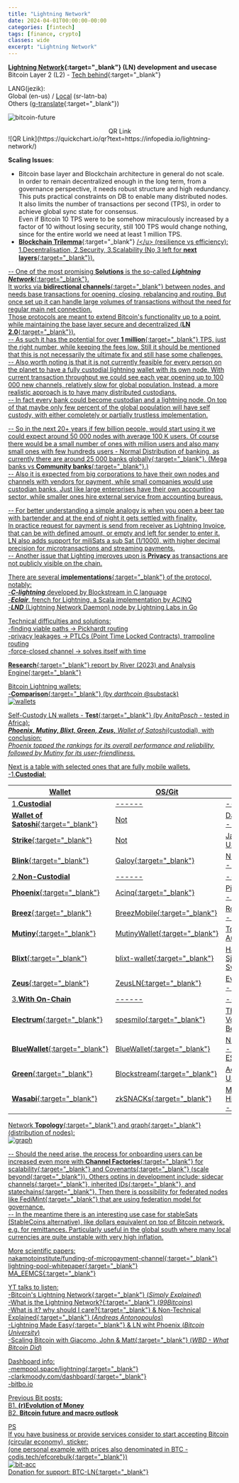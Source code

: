 ```yaml
---
title: "Lightning Network"
date: 2024-04-01T00:00:00-00:00
categories: [fintech]
tags: [finance, crypto]
classes: wide
excerpt: "Lightning Network"
---
```


**[Lightning Network](https://en.wikipedia.org/wiki/Lightning_Network){:target="_blank"} (LN) development and usecase**<br>
Bitcoin Layer 2 (L2) - [Tech behind](https://medium.com/coinmonks/the-lightning-network-technology-behind-bitcoins-scaling-solution-915c07455ca8){:target="_blank"}

LANG(jezik):<br>
Global (en-us) / [Local](https://infopedia.io/sr-latn/lightning-network/) (sr-latn-ba)<br>
Others ([g-translate](https://translate.google.com/?sl=en&tl=bs&text=https%3A%2F%2Finfopedia.io%2Flightning-network%2F&op=translate){:target="_blank"})

![bitcoin-future](https://raw.githubusercontent.com/borisdj/borisdj.github.io/main/assets/images/lightning-network/lightning-model.jpg)

<center>QR Link</center>
![QR Link](https://quickchart.io/qr?text=https://infopedia.io/lightning-network/)

**Scaling Issues**:  
* Bitcoin base layer and Blockchain architecture in general do not scale.  
In order to remain decentralized enough in the long term, from a governance perspective, it needs robust structure and high redundancy.  
This puts practical constraints on DB to enable many distributed nodes. It also limits the number of transactions per second (TPS), in order to achieve global sync state for consensus.  
Even if Bitcoin 10 TPS were to be somehow miraculously increased by a factor of 10 without losing security, still 100 TPS would change nothing, since for the entire world we need at least 1 million TPS.
* [**Blockchain Trilemma**](https://medium.com/@chainway_xyz/the-true-trilemma-for-bitcoin-layers-06855d535b95){:target="_blank"} <u>/\</u> (resilience vs efficiency):  
1.Decentralisation, 2.Security, 3.Scalability (No̱ 3 left for [**next layers**](https://www.minima.global/post/taking-blockchain-scalability-to-the-next-layer){:target="_blank"}).

-- One of the most promising **Solutions** is the so-called [***Lightning Network***](https://lightning.network/){:target="_blank"}.  
It works via [**bidirectional channels**](https://bitcoinmagazine.com/technical/understanding-the-lightning-network-part-building-a-bidirectional-payment-channel-1464710791){:target="_blank"} between nodes, and needs base transactions for opening, closing, rebalancing and routing. But once set up it can handle large volumes of transactions without the need for regular main net connection.  
Those protocols are meant to extend Bitcoin's functionality up to a point, while maintaining the base layer secure and decentralized ([**LN 2.0**](https://blog.theabacus.io/lightning-network-2-0-b878b9bb356e){:target="_blank"}).  
-- As such it has the potential for over [**1 million**](https://medium.com/@mnry.io/what-is-the-lightning-network-and-how-does-it-work-a9015096cc1c){:target="_blank"} TPS, just the right number, while keeping the fees low. Still it should be mentioned that this is not necessarily the ultimate fix and still hase some challenges.  
-- Also worth noting is that it is not currently feasible for every person on the planet to have a fully custodial lightning wallet with its own node. With current transaction throughput we could see each year opening up to 100 000 new channels, relatively slow for global population. Instead, a more realistic approach is to have many distributed custodians.  
-- In fact every bank could become custodian and a lightning node. On top of that maybe only few percent of the global population will have self custody, with either completely or partially trustless implementation.  

-- So in the next 20+ years if few billion people, would start using it we could expect around 50 000 nodes with average 100 K users. Of course there would be a small number of ones with million users and also many small ones with few hundreds users - Normal Distribution of banking, as currently there are around 25 000 [banks globally](https://www.linkedin.com/pulse/how-many-banks-globally-david-gyori){:target="_blank"}. (Mega banks vs [**Community banks**](https://www.extractable.com/insights/by-the-numbers-mega-banks-vs-community-banks/){:target="_blank"}.)  
-- Also it is expected from big corporations to have their own nodes and channels with vendors for payment, while small companies would use custodian banks. Just like large enterprises have their own accounting sector, while smaller ones hire external service from accounting bureaus. 

-- For better understanding a simple analogy is when you open a beer tap with bartender and at the end of night it gets settled with finality.  
In practice request for payment is send from receiver as Lightning Invoice, that can be with defined amount, or empty and left for sender to enter it.  
LN also adds support for miliSats a sub Sat (1/1000), with higher decimal precision for microtransactions and streaming payments.  
-- Another issue that Lighting improves upon is **Privacy** as transactions are not publicly visible on the chain.   

There are several [**implementations**](https://medium.com/@fulgur.ventures/an-overview-of-lightning-network-implementations-d670255a6cfa){:target="_blank"} of the protocol, notably:  
-***C-lightning*** developed by Blockstream in C language  
-***Eclair***, french for Lightning, a Scala implementation by ACINQ  
-***LND*** (Lightning Network Daemon) node by Lightning Labs in Go  

Technical difficulties and solutions:  
-finding viable paths -> Pickhardt routing  
-privacy leakages -> PTLCs (Point Time Locked Contracts), trampoline routing  
-force-closed channel -> solves itself with time  

[**Research**](https://river.com/learn/files/river-lightning-report-2023.pdf){:target="_blank"} report by River (2023) and Analysis [Engine](https://1ml.com/){:target="_blank"} 

Bitcoin Lightning wallets:  
-[**Comparison**](https://darthcoin.substack.com/p/lightning-wallets-comparison){:target="_blank"} (by *darthcoin* @substack)  
![wallets](https://raw.githubusercontent.com/borisdj/borisdj.github.io/main/assets/images/lightning-network/lightning-wallets-all.jpg)

Self-Custody LN wallets - [**Test**](https://anitaposch.com/lightning-wallet-test-2024){:target="_blank"} (by *AnitaPosch* - tested in Africa):  
***Phoenix, Mutiny, Blixt, Green, Zeus,** Wallet of Satoshi*(custodial), with conclusion:  
*Phoenix topped the rankings for its overall performance and reliability, followed by Mutiny for its user-friendliness.*

Next is a table with selected ones that are fully mobile wallets.  
-1.**Custodial**:

| Wallet | OS/Git | Team | Vid | Tags |
| -----  | -- | ---- | --- | ---- |
| 1.**Custodial** | ------ | ---------- | --- | --------------- |
| [**Wallet of Satoshi**](https://www.walletofsatoshi.com/){:target="_blank"} | Not | Daniel Alexiuc - Australia | [YT](https://www.youtube.com/watch?v=sXBwRO7ML7w){:target="_blank"} | easy, no fees |
| [**Strike**](https://strike.me/){:target="_blank"} | Not | Jack Mallers - US | [YT](https://www.youtube.com/watch?v=4-vJ7zZQ4wU){:target="_blank"} | - |
| [**Blink**](https://www.blink.sv/){:target="_blank"} | [Galoy](https://github.com/GaloyMoney/blinkbtc){:target="_blank"} | Nicolas Burtey - El.Sal. | [YT](https://www.youtube.com/watch?v=q3QwxCd1EZE) | [StableSats] |
| 2.**Non-Custodial** | *------* | *----------* | *---* | *---------------* |
| [**Phoenix**](hhttps://phoenix.acinq.co/){:target="_blank"} | [Acinq](https://github.com/ACINQ){:target="_blank"} | Pierre-Marie - Paris, FR | [YT](https://www.youtube.com/watch?v=hmmehTnV3ys){:target="_blank"}| [trust -minimized] |
| [**Breez**](https://breez.technology/mobile/){:target="_blank"} | [BreezMobile](https://github.com/breez/breezmobile){:target="_blank"}| Roy Sheinfeld - Israel | [YT](https://www.youtube.com/watch?v=lcBsn8e-oQ4&t=407s){:target="_blank"} | - |
| [**Mutiny**](https://www.mutinywallet.com/){:target="_blank"} | [MutinyWallet](https://github.com/MutinyWallet/mutiny-web){:target="_blank"} | Tony Giorgio - Austin, TX | [YT](https://www.youtube.com/watch?v=vHQ6wgT3S2I){:target="_blank"} | [Web], [Stables-DLC], [Nostr] |
| [**Blixt**](https://blixtwallet.github.io/){:target="_blank"} | [blixt-wallet](https://github.com/hsjoberg/blixt-wallet){:target="_blank"} | Hampus Sjöberg - Sweden | [YT](https://www.youtube.com/watch?v=5JyOAeaCN0o){:target="_blank"} | - |
| [**Zeus**](https://zeusln.com/){:target="_blank"} | [ZeusLN](https://github.com/ZeusLN/zeus){:target="_blank"} | Evan Kaloudis - NY, US | [YT](https://www.youtube.com/watch?v=hmmehTnV3ys&t=1106s){:target="_blank"} | - |
| 3.**With On-Chain** | *------* | *----------* | *---* | *---------------* |
| [**Electrum**](https://electrum.org/){:target="_blank"} | [spesmilo](https://github.com/spesmilo/electrum){:target="_blank"} | Thomas Voegtlin - Berlin, DE | [YT](https://www.youtube.com/watch?v=pyylkpR4DDk){:target="_blank"} | [external node] |
| [**BlueWallet**](https://bluewallet.io/){:target="_blank"} | [BlueWallet](https://github.com/BlueWallet/BlueWallet){:target="_blank"} | Nuno Coelho - Barcelona, ES | [YT](https://www.youtube.com/watch?v=iVPNk2ZZ63w){:target="_blank"} | [external node] |
| [**Green**](https://github.com/Blockstream/green_android){:target="_blank"} | [Blockstream](https://github.com/Blockstream/green_android){:target="_blank"} | Adam Back - US | [YT](https://www.youtube.com/watch?v=DesN85bWmGA){:target="_blank"} | [external node] |
| [**Wasabi**](https://wasabiwallet.io/){:target="_blank"} | [zkSNACKs](https://github.com/zkSNACKs/WalletWasabi){:target="_blank"} | Max Hillebrand(DE) - Gibraltar | [YT](https://www.youtube.com/watch?v=ECQHAzSckK0){:target="_blank"} | plan for [LN with CoinJoins](https://blog.wasabiwallet.io/what-lightning-network-enabled-wabisabi-coinjoins-might-look-like/){:target="_blank"} |

Network [**Topology**](https://appliednetsci.springeropen.com/articles/10.1007/s41109-023-00602-2){:target="_blank"} and [graph](https://lnrouter.app/graph){:target="_blank"} (distribution of nodes):  
![graph](https://raw.githubusercontent.com/borisdj/borisdj.github.io/main/assets/images/lightning-network/lightning-graph.jpg)

-- Should the need arise, the process for onboarding users can be increased even more with [**Channel Factories**](https://bitcoinops.org/en/topics/channel-factories/){:target="_blank"} for [scalability](https://bitcoin.stackexchange.com/questions/67158/what-are-channel-factories-and-how-do-they-work){:target="_blank"} and [Covenants](https://bitbox.swiss/blog/what-are-bitcoin-covenants/){:target="_blank"} ([scale beyond](https://www.rhinobitcoin.com/blog/bitcoin-covenants-can-we-scale-beyond-100m-users){:target="_blank"}). Others optins in development include: [sidecar channels](https://lightning.engineering/posts/2021-05-26-sidecar-channels/){:target="_blank"}, [inherited IDs](https://github.com/JohnLaw2/btc-iids/blob/main/iids14.pdf){:target="_blank"}, and [statechains](https://medium.com/@RubenSomsen/statechains-non-custodial-off-chain-bitcoin-transfer-1ae4845a4a39){:target="_blank"}. Then there is possibility for federated nodes like [FediMint](https://fedimint.org/){:target="_blank"} that are using federation model for governance.  
-- In the meantime there is an interesting use case for stableSats (StableCoins alternative), like dollars equivalent on top of Bitcoin network, e.g. for remittances. Particularly useful in the global south where many local currencies are quite unstable with very high inflation. 

More scientific papers:  
[nakamotoinstitute/funding-of-micropayment-channel](https://nakamotoinstitute.org/static/docs/scalable-funding-of-bitcoin-micropayment-channel-networks.pdf){:target="_blank"}  
[lightning-pool-whitepaper](https://lightning.engineering/lightning-pool-whitepaper.pdf){:target="_blank"}  
[MA_EEMCS](https://essay.utwente.nl/80780/1/Wijburg_MA_EEMCS.pdf){:target="_blank"}  

YT talks to listen:  
-[Bitcoin's Lightning Network](https://www.youtube.com/watch?v=rrr_zPmEiME){:target="_blank"} (*Simply Explained*)  
-[What is the Lightning Network?](https://www.youtube.com/watch?v=pBh4DcM-0pg){:target="_blank"} (*99Bitcoins*)  
-[What is it? why should I care?](https://www.youtube.com/watch?v=AYAreuNzx58&t=39s){:target="_blank"} & [Non-Technical Explained](https://www.youtube.com/watch?v=XCSfoiD8wUA){:target="_blank"} (*Andreas Antonopoulos*)  
-[Lightning Made Easy](https://www.youtube.com/watch?v=nusOl6wb1a4){:target="_blank"} & [LN wiht Phoenix](https://www.youtube.com/watch?v=9j_slmZ7Eyo) (*Bitcoin University*)  
-[Scaling Bitcoin with Giacomo, John & Matt](https://www.youtube.com/watch?v=Iz81W-_X5gw){:target="_blank"} (*WBD - What Bitcoin Did*)  

Dashboard info:  
-[mempool.space/lightning](https://mempool.space/lightning){:target="_blank"}  
-[clarkmoody.com/dashboard](https://bitcoin.clarkmoody.com/dashboard/){:target="_blank"}  
-[bitbo.io](https://bitbo.io/target="_blank")  

Previous Bit posts:  
B1. [**(r)Evolution of Money**](https://infopedia.io/revolution-of-money/)  
B2. [**Bitcoin future and macro outlook**](https://infopedia.io/bitcoin-future-macro-outlook/)  

PS  
If you have business or provide services consider to start accepting Bitcoin (circular economy), sticker:   
(one personal example with prices also denominated in BTC - [codis.tech/efcorebulk](https://codis.tech/efcorebulk){:target="_blank"})  
![bit-acc](https://raw.githubusercontent.com/borisdj/borisdj.github.io/main/assets/images/lightning-network/bit-acc.png)  
Donation for support: [BTC-LN](https://borisdj.net/donation/donate-btc.html){:target="_blank"}  

